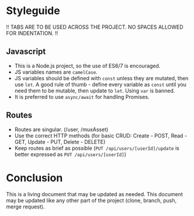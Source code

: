 # Styleguide

!! TABS ARE TO BE USED ACROSS THE PROJECT. NO SPACES ALLOWED FOR INDENTATION. !!

## Javascript
- This is a Node.js project, so the use of ES6/7 is encouraged.
- JS variables names are `camelCase`.
- JS variables should be defined with `const` unless they are mutated, then use `let`. A good rule of thumb - define every variable as `const` until you need them to be mutable, then update to `let`. Using `var` is banned.
- It is preferred to use `async/await` for handling Promises.

## Routes
- Routes are singular. (/user, /muxAsset)
- Use the correct HTTP methods (for basic CRUD: Create - POST, Read - GET, Update - PUT, Delete - DELETE)
- Keep routes as brief as possible (`PUT /api/users/[userId]/update` is better expressed as `PUT /api/users/[userId]`)

# Conclusion
This is a living document that may be updated as needed. This document may be updated like any other part of the project (clone, branch, push, merge request).